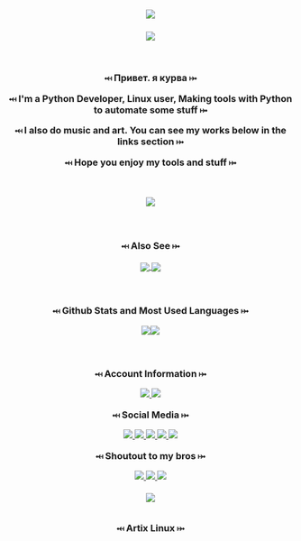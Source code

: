 <!-- Intro text -->
<h1 align="center">
    <a href="https://Kourva.github.io">
        <img src="https://readme-typing-svg.demolab.com?font=Rubik+Vinyl&duration=3000&pause=1000&color=00ff00&width=135&lines=%3C%2F++Kourva++%2F%3E" />
    </a>
</h1>

<!-- Trophies -->
<h3 align="center">
    <img align="center" src="https://github-profile-trophy.vercel.app/?username=Kourva&theme=matrix&no-bg=true&no-frame=false&column=6&row=1&margin-w=10" />
    <br><br><br>
    <p>⤟ Привет. я курва ⤠</p>
    <p>⤟ I'm a Python Developer, Linux user, Making tools with Python to automate some stuff ⤠</p>
    <p>⤟ I also do music and art. You can see my works below in the links section ⤠</p>
    <p>⤟ Hope you enjoy my tools and stuff ⤠</p>
    <br>
</h3>

<!-- Streak stats -->
<p align="center">
<img align="center" src="https://streak-stats.demolab.com?user=Kourva&theme=hacker&border_radius=5.0&background=DD272700&ring=00FF00&fire=545454&currStreakNum=FFFFFF&sideNums=8F8F8F&sideLabels=00FF00&dates=FFFFFF&border=FFFFFF" />
</p>

<!-- Extra pins -->
<h3 align="center">
    <br>
    <p> ⤟ Also See ⤠ </p>
    <a href="https://github.com/Kourva/PyLomba">
        <img align="center" src="https://github-readme-stats-git-masterrstaa-rickstaa.vercel.app/api/pin/?username=Kourva&repo=PyLomba&theme=transparent&show_owner=true" />
    </a>
    <a href="https://github.com/Kourva/DedSecApp">
        <img align="center" src="https://github-readme-stats-git-masterrstaa-rickstaa.vercel.app/api/pin/?username=Kourva&repo=DedSecApp&theme=transparent&show_owner=true" />
    </a>
    


<!-- Github Stats and Most used languages-->
<h3 align="center">
    <br>
    <p>⤟ Github Stats and Most Used Languages ⤠</p>
    <p align="center">
        <img src="https://github-readme-stats-git-masterrstaa-rickstaa.vercel.app/api?username=Kourva&show_icons=true&theme=transparent&hide_border=true&show_icons=true&include_all_commits=true&count_private=true&line_height=28&ring_color=00ff00" /><img src="https://github-readme-stats-git-masterrstaa-rickstaa.vercel.app/api/top-langs/?username=Kourva&hide_border=true&theme=transparent&layout=compact&langs_count=10" />
    </p>
</h3>


<!-- Links -->
<h3 align="center">
    <br>
    <p> ⤟ Account Information ⤠ <p>
    <a href="https://github.com/Kourva?tab=followers">
        <img src="https://img.shields.io/github/followers/Kourva?logoColor=black&style=social">
    </a>
    <a href="#">
        <img src="https://img.shields.io/github/stars/Kourva?logo=TrustPilot&logoColor=red&style=social">
    </a>
    <br>
    <p> ⤟ Social Media ⤠ <p>
    <a href="https://Kourva.t.me">
        <img src="https://img.shields.io/badge/Telegram-%20-blue?logo=telegram&style=social&logoColor=blue">
    </a>
    <a href="https://Kourva.github.io">
        <img src="https://img.shields.io/badge/Website-%20-blue?style=social&logo=Aiqfome">
    </a>
    <a href="https://github.com/SlavPH">
        <img src="https://img.shields.io/badge/Github%20Old-%20-red?style=social&logo=github">
    </a>
     <a href="https://instagram.com/realkourva">
        <img src="https://img.shields.io/badge/Instagram-%20-red?style=social&logo=instagram">
    </a>
    <a href="https://t.me/GNIChannel">
        <img src="https://img.shields.io/badge/GNIChannel-%20-black?style=social&logo=AppleMusic&logoColor=black">
    </a>
    <br>
    <p> ⤟ Shoutout to my bros ⤠ </p>
    <a href="https://github.com/DoIKnowWhoYouI">
        <img src="https://img.shields.io/badge/Who%20I%20Am-%20-green?style=social&logo=github">
    </a>
    <a href="https://github.com/V2Valerie">
        <img src="https://img.shields.io/badge/V2%20Valerie-%20-green?style=social&logo=github">
    </a>
    <a href="https://github.com/evil-kiss">
        <img src="https://img.shields.io/badge/Evil%20Kiss-%20-green?style=social&logo=github">
    </a>
    <br><br>
    <img align="center" src="https://user-images.githubusercontent.com/118578799/211487717-f3ec0df4-bc40-4abb-a0a2-1afe7d205d42.png">
    <br><br>
    <p> ⤟ Artix Linux ⤠ </p>
</h3>

